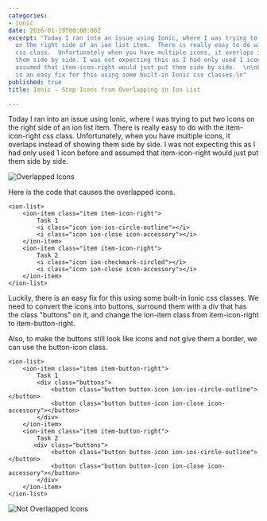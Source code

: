 ```yaml
---
categories:
- ionic
date: 2016-01-19T00:00:00Z
excerpt: "Today I ran into an issue using Ionic, where I was trying to put two icons
  on the right side of an ion list item.  There is really easy to do with the item-icon-right
  css class.  Unfortunately when you have multiple icons, it overlaps instead of showing
  them side by side. I was not expecting this as I had only used 1 icon before and
  assumed that item-icon-right would just put them side by side.  \n\nLuckily, there
  is an easy fix for this using some built-in Ionic css classes.\n"
published: true
title: Ionic - Stop Icons from Overlapping in Ion List

---
```


Today I ran into an issue using Ionic, where I was trying to put two icons on the right side of an ion list item.  There is really easy to do with the item-icon-right css class.  Unfortunately, when you have multiple icons, it overlaps instead of showing them side by side.  I was not expecting this as I had only used 1 icon before and assumed that item-icon-right would just put them side by side.

![Overlapped Icons](/images/ionic-ion-list-inline-icons/icons-overlapped.png)

Here is the code that causes the overlapped icons.

    <ion-list>
        <ion-item class="item item-icon-right">
            Task 1
            <i class="icon ion-ios-circle-outline"></i>
            <i class="icon ion-close icon-accessory"></i>
        </ion-item>
        <ion-item class="item item-icon-right">
            Task 2
            <i class="icon ion-checkmark-circled"></i>
            <i class="icon ion-close icon-accessory"></i>
        </ion-item>
    </ion-list>


Luckily, there is an easy fix for this using some built-in Ionic css classes.  We need to convert the icons into buttons, surround them with a div that has the class "buttons" on it, and change the ion-item class from item-icon-right to item-button-right.

Also, to make the buttons still look like icons and not give them a border, we can use the button-icon class.

    <ion-list>
        <ion-item class="item item-button-right">
            Task 1
            <div class="buttons">
                <button class="button button-icon ion-ios-circle-outline"></button>
                <button class="button button-icon ion-close icon-accessory"></button>
            </div>
        </ion-item>
        <ion-item class="item item-button-right">
            Task 2
           <div class="buttons">
                <button class="button button-icon ion-ios-circle-outline"></button>
                <button class="button button-icon ion-close icon-accessory"></button>
            </div>
        </ion-item>
    </ion-list>


![Not Overlapped Icons](/images/ionic-ion-list-inline-icons/icons-not-overlapped.png)



